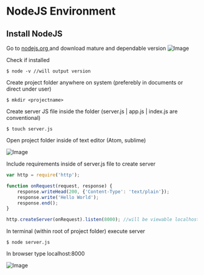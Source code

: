 # NodeJS Environment


## Install NodeJS


Go to [nodejs.org ](https://nodejs.org)and download mature and dependable version
![Image](https://content.screencast.com/users/paulhanna33/folders/Jing/media/fead33b3-872a-4d9f-8f1a-ab8816c693c8/00000008.png)


Check if installed



```git
$ node -v //will output version
```


Create project folder anywhere on system (preferebly in documents or direct under user)



```git
$ mkdir <projectname>
```


Create server JS file inside the folder (server.js | app.js | index.js are conventional)



```git
$ touch server.js
```


Open project folder inside of text editor (Atom, sublime)


![Image](https://content.screencast.com/users/paulhanna33/folders/Jing/media/144e68cb-3cb4-4bd9-9be6-e5debf9a6585/00000009.png)


Include requirements inside of server.js file to create server



```javascript
var http = require('http');

function onRequest(request, response) {
    response.writeHead(200, {'Content-Type': 'text/plain'});
    response.write('Hello World');
    response.end();
}

http.createServer(onRequest).listen(8000); //will be viewable localhost:8000

```


In terminal (within root of project folder)  execute server



```git
$ node server.js
```


In browser type localhost:8000


![Image](https://content.screencast.com/users/paulhanna33/folders/Jing/media/0fd965d4-4b74-421c-8c4f-364e54459665/00000010.png)






